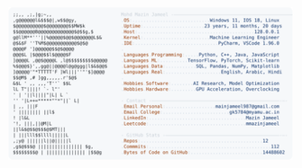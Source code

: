 <picture>
  <source srcset="https://raw.githubusercontent.com/mmazinjameel/mmazinjameel/main/dark_mode.svg?v=1761401309" media="(prefers-color-scheme: dark)">
  <img src="https://raw.githubusercontent.com/mmazinjameel/mmazinjameel/main/light_mode.svg?v=1761401309">
</picture>
